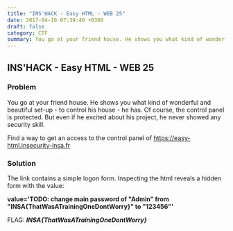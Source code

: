```yaml
---
title: "INS'HACK - Easy HTML - WEB 25"
date: 2017-04-10 07:39:40 +0300
draft: false
category: CTF
summary: You go at your friend house. He shows you what kind of wonderful and beautiful set-up - to control his house - he has. Of course, the control panel is protected.
---
```

## INS'HACK - Easy HTML - WEB 25
### Problem

You go at your friend house. He shows you what kind of wonderful and beautiful set-up - to control his house - he has. Of course, the control panel is protected. But even if he excited about his project, he never showed any security skill.

Find a way to get an access to the control panel of https://easy-html.insecurity-insa.fr

### Solution

The link contains a simple logon form. Inspecting the html reveals a hidden form with the value:

__value='TODO: change main password of "Admin" from "INSA{ThatWasATrainingOneDontWorry}" to "123456"'__

FLAG: ___INSA{ThatWasATrainingOneDontWorry}___
